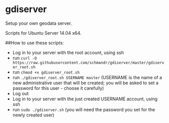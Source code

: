 # gdiserver
Setup your own geodata server.

Scripts for Ubuntu Server 14.04 x64.


##How to use these scripts:
* Log in to your server with the root account, using ssh
* run `curl -O https://raw.githubusercontent.com/schmandr/gdiserver/master/gdiserver_root.sh`
* run `chmod +x gdiserver_root.sh`
* run `./gdiserver_root.sh USERNAME master` (USERNAME is the name of a new administrative user that will be created; you will be asked to set a password for this user - choose it carefully)
* Log out
* Log in to your server with the just created USERNAME account, using ssh
* run `sudo ./gdiserver.sh` (you will need the password you set for the newly created user)
